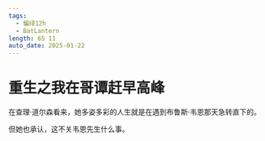 ```yaml
---
tags:
  - 蝙绿12h
  - BatLantern
length: 65 11
auto_date: 2025-01-22
---
```


# 重生之我在哥谭赶早高峰

在查理·道尔森看来，她多姿多彩的人生就是在遇到布鲁斯·韦恩那天急转直下的。

但她也承认，这不关韦恩先生什么事。
